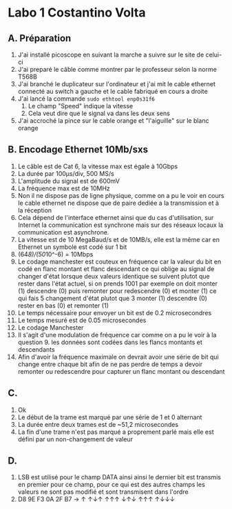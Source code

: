 # Labo 1 Costantino Volta
## A. Préparation
1. J'ai installé picoscope en suivant la marche a suivre sur le site de celui-ci
2. J'ai preparé le câble comme montrer par le professeur selon la norme T568B
3. J'ai branché le duplicateur sur l'ordinateur et j'ai mit le cable ethernet connecté au switch a gauche et le cable fabriqué en cours a droite
4. J'ai lancé la commande ``` sudo ethtool enp0s31f6 ```
    1. Le champ "Speed" indique la vitesse
    2. Cela veut dire que le signal va dans les deux sens
5. J'ai accroché la pince sur le cable orange et "l'aiguille" sur le blanc orange
## B. Encodage Ethernet 10Mb/sxs
1. Le câble est de Cat 6, la vitesse max est égale à 10Gbps
2. La durée par 100μs/div, 500 MS/s
3. L'amplitude du signal est de 600mV
4. La fréquence max est de 10MHz
5. Non il ne dispose pas de ligne physique, comme on a pu le voir en cours le cable ethernet ne dispose que de paire dediée a la transmission et à la réception
6. Cela dépend de l'interface ethernet ainsi que du cas d'utilisation, sur Internet la communication est synchrone mais sur des réseaux locaux la communication est asynchrone.
7. La vitesse est de 10 MegaBaud/s et de 10MB/s, elle est la même car en Ethernet un symbole est codé sur 1 bit
8. (64*8)/(50*10^-6) = 10Mbps
9. Le codage manchester est couteux en fréquence car la valeur du bit en codé en flanc montant et flanc descendant ce qui oblige au signal de changer d'état lorsque deux valeurs identique se suivent plutot que rester dans l'état actuel, si on prends 1001 par exemple on doit monter (1) descendre (0) puis remonter pour redescendre (0) et monter (1) ce qui fais 5 changement d'état plutot que 3 monter (1) descendre (0) rester en bas (0) et remonter (1)
10. Le temps nécessaire pour envoyer un bit est de 0.2 microsecondres
11. Le temps mesuré est de 0.05 microsecondes
12. Le codage Manchester
13. Il s'agit d'une modulation de fréquence car comme on a pu le voir à la question 9. les données sont codées dans les flancs montants et descendants
14. Afin d'avoir la fréquence maximale on devrait avoir une série de bit qui change entre chaque bit afin de ne pas perdre de temps a devoir remonter ou redescendre pour capturer un flanc montant ou descendant
## C. 
1. Ok
2. Le début de la trame est marqué par une série de 1 et 0 alternant 
3. La durée entre deux trames est de ~51,2 microsecondes
4. La fin d'une trame n'est pas marqué a proprement parlé mais elle est défini par un non-changement de valeur
## D. 
1. LSB est utilisé pour le champ DATA ainsi ainsi le dernier bit est transmis en premier pour ce champ, pour ce qui est des autres champs les valeurs ne sont pas modifié et sont transmisent dans l'ordre
2. D8 9E F3 0A 2F B7 -> ↑ ↑↓↑ ↑↑↑ ↓↑↓ ↑↑↑ ↑↓↓↓